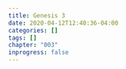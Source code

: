 ```yaml
---
title: Genesis 3
date: 2020-04-12T12:40:36-04:00
categories: []
tags: []
chapter: "003"
inprogress: false
---
```


